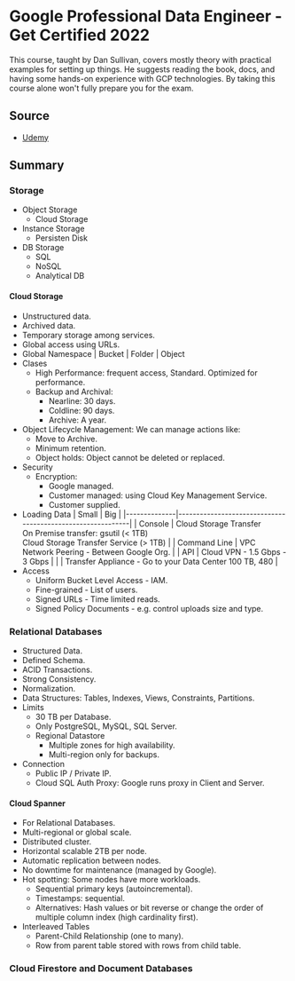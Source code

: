 # Google Professional Data Engineer - Get Certified 2022

This course, taught by Dan Sullivan, covers mostly theory with practical examples for setting up things. He suggests reading the book, docs, and having some hands-on experience with GCP technologies. By taking this course alone won't fully prepare you for the exam.

## Source

- [Udemy](https://globant.udemy.com/course/google-cloud-professional-data-engineer-get-certified/?utm_campaign=email&utm_medium=email&utm_source=sendgrid.com)


## Summary

### Storage
- Object Storage
    - Cloud Storage
- Instance Storage
    - Persisten Disk
- DB Storage
    - SQL
    - NoSQL
    - Analytical DB

#### Cloud Storage
- Unstructured data.
- Archived data.
- Temporary storage among services.
- Global access using URLs.
- Global Namespace | Bucket | Folder | Object
- Clases
    - High Performance: frequent access, Standard. Optimized for performance.
    - Backup and Archival:
        - Nearline: 30 days.
        - Coldline: 90 days.
        - Archive: A year.
- Object Lifecycle Management: We can manage actions like:
    - Move to Archive.
    - Minimum retention.
    - Object holds: Object cannot be deleted or replaced.
- Security
    - Encryption:
        - Google managed.
        - Customer managed: using Cloud Key Management Service.
        - Customer supplied.
- Loading Data
| Small        | Big                                                        |
|--------------|------------------------------------------------------------|
| Console      | Cloud Storage Transfer <br>On Premise transfer: gsutil (< 1TB) <br>Cloud Storage Transfer Service (> 1TB)   |
| Command Line | VPC Network Peering - Between Google Org.                  |
| API          | Cloud VPN - 1.5 Gbps - 3 Gbps                              |
|              | Transfer Appliance - Go to your Data Center 100 TB, 480    |
- Access
    - Uniform Bucket Level Access - IAM.
    - Fine-grained - List of users.
    - Signed URLs - Time limited reads.
    - Signed Policy Documents - e.g. control uploads size and type.

### Relational Databases
- Structured Data.
- Defined Schema.
- ACID Transactions.
- Strong Consistency.
- Normalization.
- Data Structures: Tables, Indexes, Views, Constraints, Partitions.
- Limits
    - 30 TB per Database.
    - Only PostgreSQL, MySQL, SQL Server.
    - Regional Datastore
        - Multiple zones for high availability.
        - Multi-region only for backups.
- Connection
    - Public IP / Private IP.
    - Cloud SQL Auth Proxy: Google runs proxy in Client and Server.

#### Cloud Spanner
- For Relational Databases.
- Multi-regional or global scale.
- Distributed cluster.
- Horizontal scalable 2TB per node.
- Automatic replication between nodes.
- No downtime for maintenance (managed by Google).
- Hot spotting: Some nodes have more workloads.
    - Sequential primary keys (autoincremental).
    - Timestamps: sequential.
    - Alternatives: Hash values or bit reverse or change the order of multiple column index (high cardinality first).
- Interleaved Tables
    - Parent-Child Relationship (one to many).
    - Row from parent table stored with rows from child table.

### Cloud Firestore and Document Databases